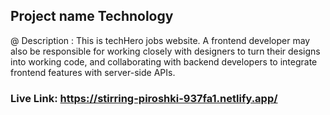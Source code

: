 ## Project name Technology

@ Description :
This is techHero jobs website. A frontend developer may also be responsible for working closely with designers to turn their designs into working code, and collaborating with backend developers to integrate frontend features with server-side APIs.


### Live Link: https://stirring-piroshki-937fa1.netlify.app/